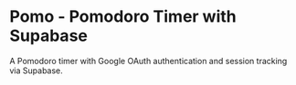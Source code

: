 # Pomo - Pomodoro Timer with Supabase

A  Pomodoro timer with Google OAuth authentication and session tracking via Supabase.
```
